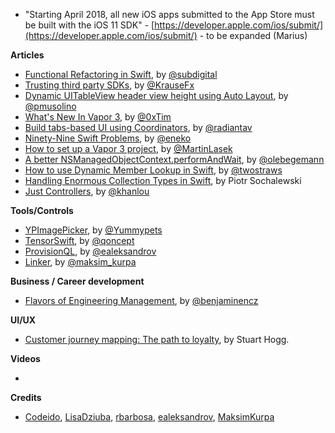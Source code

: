 * "Starting April 2018, all new iOS apps submitted to the App Store must be built with the iOS 11 SDK" - [https://developer.apple.com/ios/submit/](https://developer.apple.com/ios/submit/) - to be expanded (Marius)

**Articles**

* [Functional Refactoring in Swift](https://benscheirman.com/2018/02/functional-refactoring-in-swift/), by [@subdigital](https://twitter.com/subdigital)
* [Trusting third party SDKs](https://krausefx.com/blog/trusting-sdks), by [@KrauseFx](https://twitter.com/KrauseFx)
* [Dynamic UITableView header view height using Auto Layout](http://www.codeido.com/2018/02/dynamic-uitableview-header-view-height-using-auto-layout/), by [@pmusolino](https://twitter.com/pmusolino)
* [What's New In Vapor 3](https://geeks.brokenhands.io/blog/posts/whats-new-in-vapor-3), by [@0xTim](https://twitter.com/0xTim)
* [Build tabs-based UI using Coordinators](http://aplus.rs/2018/tabbarcontroller-using-coordinators/), by [@radiantav](https://twitter.com/radiantav)
* [Ninety-Nine Swift Problems](http://www.enekoalonso.com/projects/99-swift-problems/), by [@eneko](https://twitter.com/eneko)
* [How to set up a Vapor 3 project](https://medium.com/@martinlasek/tutorial-how-to-set-up-a-vapor-3-project-75466394cf2e), by [@MartinLasek](https://twitter.com/MartinLasek)
* [A better NSManagedObjectContext​.performAndWait](https://oleb.net/blog/2018/02/performandwait/), by [@olebegemann](https://twitter.com/olebegemann)
* [How to use Dynamic Member Lookup in Swift](https://www.hackingwithswift.com/articles/55/how-to-use-dynamic-member-lookup-in-swift), by [@twostraws](https://twitter.com/twostraws)
* [Handling Enormous Collection Types in Swift](https://www.netguru.co/codestories/handling-enormous-collection-types-in-swift), by Piotr Sochalewski
* [Just Controllers](http://khanlou.com/2018/02/just-controllers/), by [@khanlou](https://twitter.com/khanlou)

**Tools/Controls**

* [YPImagePicker](https://github.com/Yummypets/YPImagePicker), by [@Yummypets](https://github.com/Yummypets)
* [TensorSwift](https://github.com/qoncept/TensorSwift), by [@qoncept](https://github.com/qoncept)
* [ProvisionQL](https://github.com/ealeksandrov/ProvisionQL), by [@ealeksandrov](https://twitter.com/ealeksandrov)
* [Linker](https://github.com/MaksimKurpa/Linker), by [@maksim_kurpa](https://twitter.com/maksim_kurpa)

**Business / Career development**

* [Flavors of Engineering Management](http://blog.benjamin-encz.de/post/flavors-of-engineering-management/), by [@benjaminencz](https://twitter.com/benjaminencz)

**UI/UX**

* [Customer journey mapping: The path to loyalty](https://www.thinkwithgoogle.com/marketing-resources/experience-design/customer-journey-mapping/), by Stuart Hogg.

**Videos**

* 

**Credits**

* [Codeido](https://github.com/Codeido), [LisaDziuba](https://github.com/lisadziuba), [rbarbosa](https://github.com/rbarbosa), [ealeksandrov](https://github.com/ealeksandrov), [MaksimKurpa](https://github.com/MaksimKurpa/)
